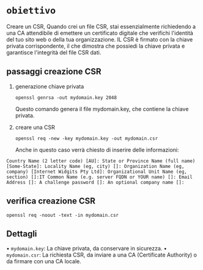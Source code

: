 # `obiettivo`
Creare un CSR, Quando crei un file CSR, stai essenzialmente richiedendo a una CA attendibile di emettere un certificato digitale che verifichi l'identità del tuo sito web o della tua organizzazione. IL CSR è firmato con la chiave privata corrispondente, il che dimostra che possiedi la chiave privata e garantisce l'integrità del file CSR dati.
## passaggi creazione CSR
1. generazione chiave privata

       openssl genrsa -out mydomain.key 2048
   Questo comando genera il file mydomain.key, che contiene la chiave privata.
2. creare una CSR
   
       openssl req -new -key mydomain.key -out mydomain.csr
   Anche in questo caso verrà chiesto di inserire delle informazioni:

  `Country Name (2 letter code) [AU]:
   State or Province Name (full name) [Some-State]:
   Locality Name (eg, city) []:
   Organization Name (eg, company) [Internet Widgits Pty Ltd]:
   Organizational Unit Name (eg, section) []:IT
   Common Name (e.g. server FQDN or YOUR name) []:
   Email Address []:
   A challenge password []:
   An optional company name []:`
   
## verifica creazione CSR

    openssl req -noout -text -in mydomain.csr
## Dettagli
• `mydomain.key`: La chiave privata, da conservare in sicurezza. 
• `mydomain.csr`: La richiesta CSR, da inviare a una CA (Certificate Authority) o da firmare con una CA locale.


